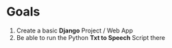 # Goals
1. Create a basic **Django** Project / Web App
2. Be able to run the Python **Txt to Speech** Script there